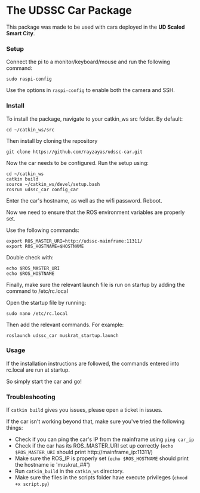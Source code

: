 # The UDSSC Car Package

This package was made to be used with cars deployed in the **UD Scaled Smart City**.

### Setup
Connect the pi to a monitor/keyboard/mouse and run the following command:
```
sudo raspi-config
```
Use the options in `raspi-config` to enable both the camera and SSH.

###  Install
To install the package, navigate to your catkin_ws src folder. By default:
```
cd ~/catkin_ws/src
```
Then install by cloning the repository
```
git clone https://github.com/rayzayas/udssc-car.git
```
Now the car needs to be configured. Run the setup using:
```
cd ~/catkin_ws
catkin build
source ~/catkin_ws/devel/setup.bash
rosrun udssc_car config_car
```
Enter the car's hostname, as well as the wifi password. Reboot.

Now we need to ensure that the ROS environment variables are properly set.

Use the following commands:
```
export ROS_MASTER_URI=http://udssc-mainframe:11311/
export ROS_HOSTNAME=$HOSTNAME
```

Double check with:
```
echo $ROS_MASTER_URI
echo $ROS_HOSTNAME
```

Finally, make sure the relevant launch file is run on startup by adding the command to /etc/rc.local

Open the startup file by running:
```
sudo nano /etc/rc.local
```
Then add the relevant commands. For example:
```
roslaunch udssc_car muskrat_startup.launch
```

### Usage
If the installation instructions are followed, the commands entered into rc.local are run at startup.

So simply start the car and go!

### Troubleshooting
If `catkin build` gives you issues, please open a ticket in issues.

If the car isn't working beyond that, make sure you've tried the following things:
- Check if you can ping the car's IP from the mainframe using `ping car_ip`
- Check if the car has its ROS_MASTER_URI set up correctly (`echo $ROS_MASTER_URI` should print http://mainframe_ip:11311/)
- Make sure the ROS_IP is properly set (`echo $ROS_HOSTNAME` should print the hostname ie 'muskrat_##')
- Run `catkin_build` in the `catkin_ws` directory.
- Make sure the files in the scripts folder have execute privileges (`chmod +x script.py`)

